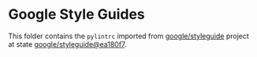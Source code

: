 # Google Style Guides

This folder contains the `pylintrc` imported from [google/styleguide](https://github.com/google/styleguide) project
at state [google/styleguide@ea180f7](https://github.com/google/styleguide/commit/ea180f7259da4ae90ae086c1eefbeb5f440dbea2).
